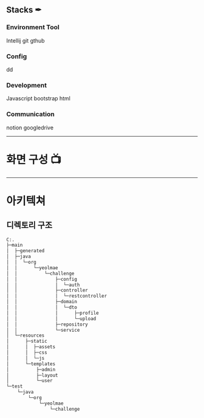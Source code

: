 Stacks ✒
---
### Environment Tool
Intellij git gthub

### Config
dd

### Development
Javascript bootstrap html

### Communication
notion googledrive

---
# 화면 구성 📺

---
# 아키텍쳐
## 디렉토리 구조
```bash
C:.                                  
├─main                               
│  ├─generated                       
│  ├─java                            
│  │  └─org                          
│  │      └─yeolmae                  
│  │          └─challenge            
│  │              ├─config           
│  │              │  └─auth          
│  │              ├─controller       
│  │              │  └─restcontroller
│  │              ├─domain           
│  │              │  └─dto           
│  │              │      ├─profile   
│  │              │      └─upload
│  │              ├─repository
│  │              └─service
│  └─resources
│      ├─static
│      │  ├─assets
│      │  ├─css
│      │  └─js
│      └─templates
│          ├─admin
│          ├─layout
│          └─user
└─test
    └─java
        └─org
            └─yeolmae
                └─challenge
